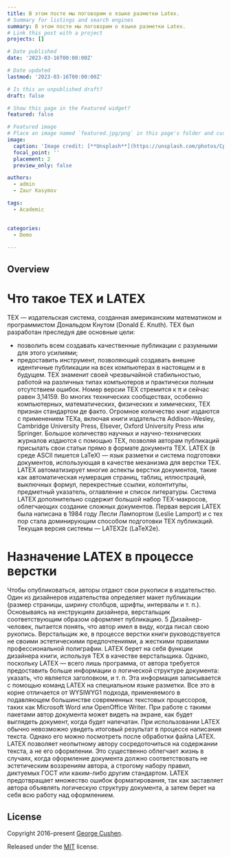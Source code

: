 ```yaml
---
title: В этом посте мы поговорим о языке разметки Latex. 
# Summary for listings and search engines
summary: В этом посте мы поговорим о языке разметки Latex. 
# Link this post with a project
projects: []

# Date published
date: '2023-03-16T00:00:00Z'

# Date updated
lastmod: '2023-03-16T00:00:00Z'

# Is this an unpublished draft?
draft: false

# Show this page in the Featured widget?
featured: false

# Featured image
# Place an image named `featured.jpg/png` in this page's folder and customize its options here.
image:
  caption: 'Image credit: [**Unsplash**](https://unsplash.com/photos/CpkOjOcXdUY)'
  focal_point: ''
  placement: 2
  preview_only: false

authors:
  - admin
  - Zaur Kasymov

tags:
  - Academic
  

categories:
  - Demo
  
---
```



## Overview
# Что такое TEX и LATEX
TEX — издательская система, созданная американским математиком и программистом Дональдом Кнутом (Donald E. Knuth). TEX был
разработан преследуя две основные цели:
- позволить всем создавать качественные публикации с разумными для этого усилиями;
- предоставить инструмент, позволяющий создавать внешне идентичные публикации на всех компьютерах в настоящем и в будущем.
TEX знаменит своей чрезвычайной стабильностью, работой на различных типах компьютеров и практически полным отсутствием ошибок.
Номер версии TEX стремится к π и сейчас равен 3,14159.
Во многих технических сообществах, особенно компьютерных,
математических, физических и химических, TEX признан стандартом
де факто. Огромное количество книг издаются с применением TEXа,
включая книги издательств Addison-Wesley, Cambridge University Press,
Elsever, Oxford University Press или Springer. Большое количество научных и научно-технических журналов издаются с помощью TEX, позволяя
авторам публикаций присылать свои статьи прямо в формате документа TEX.
LATEX (в среде ASCII пишется LaTeX) — язык разметки и система
подготовки документов, использующая в качестве механизма для верстки TEX. LATEX автоматизирует многие аспекты верстки документов, такие
как автоматическая нумерация страниц, таблиц, иллюстраций, выключных формул, перекрестные ссылки, колонтитулы, предметный указатель, оглавление и список литературы. Система LATEX дополнительно
содержит большой набор TEX-макросов, облегчающих создание сложных документов. Первая версия LATEX была написана в 1984 году Лесли Лампортом (Leslie Lamport) и с тех пор стала доминирующим способом подготовки TEX публикаций. Текущая версия системы — LATEX2ε
(LaTeX2e).
# Назначение LATEX в процессе верстки
Чтобы опубликоваться, авторы отдают свои рукописи в издательство. Один из дизайнеров издательства определяет макет публикации
(размер страницы, ширину столбцов, шрифты, интервалы и т. п.). Основываясь на инструкциях дизайнера, верстальщик соответствующим
образом оформляет публикацию.
5
Дизайнер-человек, пытается понять, что автор имел в виду, когда
писал свою рукопись. Верстальщик же, в процессе верстки книги руководствуется не своими эстетическими предпочтениями, а жесткими
правилами профессиональной полиграфии.
LATEX берет на себя функции дизайнера книги, используя TEX в качестве верстальщика. Однако, поскольку LATEX — всего лишь программа,
от автора требуется предоставить больше информации о логической
структуре документа: указать, что является заголовком, и т. п. Эта информация записывается с помощью команд LATEX на специальном языке разметки.
Все это в корне отличается от WYSIWYG1 подхода, применяемого в подавляющем большинстве современных текстовых процессоров,
таких как Microsoft Word или OpenOffice Writer. При работе с такими
пакетами автор документа может видеть на экране, как будет выглядеть документ, когда будет напечатан. При использовании LATEX обычно
невозможно увидеть итоговый результат в процессе написания текста.
Однако его можно посмотреть после обработки файла LATEX.
LATEX позволяет неопытному автору сосредоточиться на содержании текста, а не его оформлении. Это существенно облегчает жизнь в
случаях, когда оформление документа должно соответствовать не эстетическим воззрениям автора, а строгому набору правил, диктуемых
ГОСТ или каким-либо другим стандартом. LATEX предотвращает множество ошибок форматирования, так как заставляет автора объявлять логическую структуру документа, а затем берет на себя всю работу над
оформлением.
## License

Copyright 2016-present [George Cushen](https://georgecushen.com).

Released under the [MIT](https://github.com/wowchemy/wowchemy-hugo-themes/blob/master/LICENSE.md) license.
